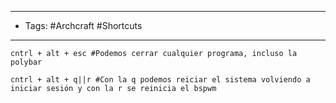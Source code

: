 -----
- Tags: #Archcraft #Shortcuts
-----

```shell
cntrl + alt + esc #Podemos cerrar cualquier programa, incluso la polybar

cntrl + alt + q||r #Con la q podemos reiciar el sistema volviendo a iniciar sesión y con la r se reinicia el bspwm
```



